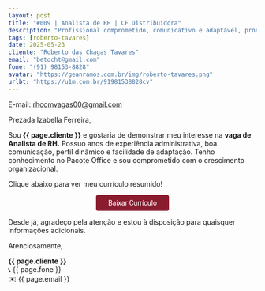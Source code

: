```yaml
---
layout: post
title: "#009 | Analista de RH | CF Distribuidora"
description: "Profissional comprometido, comunicativo e adaptável, pronto para agregar valor à equipe!"
tags: [roberto-tavares]
date: 2025-05-23
cliente: "Roberto das Chagas Tavares"
email: "betocht@gmail.com"
fone: "(91) 98153-8828"
avatar: "https://geanramos.com.br/img/roberto-tavares.png"
urlbt: "https://u1m.com.br/91981538828cv"
---
```

E-mail: rhcomvagas00@gmail.com

Prezada Izabella Ferreira,

Sou **{{ page.cliente }}** e gostaria de demonstrar meu interesse na **vaga de Analista de RH.** 
Possuo anos de experiência administrativa, boa comunicação, perfil dinâmico e facilidade de adaptação. 
Tenho conhecimento no Pacote Office e sou comprometido com o crescimento organizacional. 

Clique abaixo para ver meu currículo resumido!

<center><a href="{{ page.urlbt }}" class="btn" style="display: inline-block;padding: 8px 25px;color: white;font-size: 14px;text-decoration: none;border-radius: 4px;text-align: center;cursor: pointer;display: inline-block;font-weight: 400;font-family: 'Roboto', Tahoma, Verdana, Segoe, sans-serif;background-color: #8a1c2f;">Baixar Currículo</a></center>

Desde já, agradeço pela atenção e estou à disposição para quaisquer informações adicionais.


Atenciosamente,

**{{ page.cliente }}**<br>
📞 {{ page.fone }}<br>
✉️ {{ page.email }}
